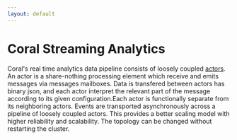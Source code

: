 ```yaml
---
layout: default
---
```

<!--
   Licensed to the Apache Software Foundation (ASF) under one or more
   contributor license agreements.  See the NOTICE file distributed with
   this work for additional information regarding copyright ownership.
   The ASF licenses this file to You under the Apache License, Version 2.0
   (the "License"); you may not use this file except in compliance with
   the License.  You may obtain a copy of the License at

       http://www.apache.org/licenses/LICENSE-2.0

   Unless required by applicable law or agreed to in writing, software
   distributed under the License is distributed on an "AS IS" BASIS,
   WITHOUT WARRANTIES OR CONDITIONS OF ANY KIND, either express or implied.
   See the License for the specific language governing permissions and
   limitations under the License.
-->
# Coral Streaming Analytics

Coral's real time analytics data pipeline consists of loosely coupled [actors](/actors/overview/).
An actor is a share-nothing processing element which receive and emits messages via messages mailboxes. Data is transfered between actors has binary json,
and each actor interpret the relevant part of the message according to its given configuration.Each actor is functionally separate from its neighboring actors.
Events are transported asynchronously across a pipeline of loosely coupled actors. This provides a better scaling model with higher reliability and scalability.
The topology can be changed without restarting the cluster.